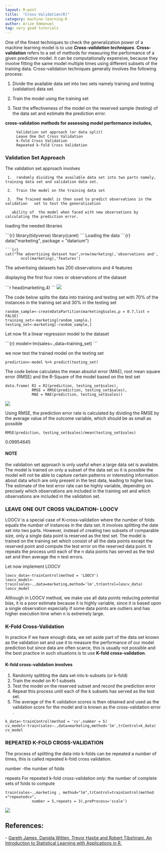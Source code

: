 ```yaml
---
layout: R-post
title:  "Cross-Validation(R)"
category: machine-learning-R
author: Arize Emmanuel
tag: very good tutorials
---
```


One of the finest techniques to check the generalization power of a machine learning model is to use ***Cross-validation techniques***. **Cross-validation** refers to a set of methods for measuring the performance of a given predictive model. It can be computationally expensive, because they involve fitting the same model multiple times using different subsets of the training data. Cross-validation techniques generally involves the following process:

1.  Divide the available data set into two sets namely training and testing (validation) data set.

2.  Train the model using the training set

3.  Test the effectiveness of the model on the reserved sample (testing) of the data set and estimate the prediction error.

**cross-validation methods for assessing model performance includes,**

         Validation set approach (or data split)
         Leave One Out Cross Validation
         k-fold Cross Validation
         Repeated k-fold Cross Validation


<h3><b> Validation Set Approach</b></h3>
The validation set approach involves

     1.  randomly dividing the available data set into two parts namely,  training data set and validation data set.

     2.  Train the model on the training data set

     3.  The Trained model is then used to predict observations in the validation   set to test the generalization

       ability of  the model when faced with new observations by calculating the prediction error.

<p> loading the needed libraries </p>
```{r}
library(tidyverse)
library(caret)
```
Loading the data
```{r}
data("marketing", package = "datarium")

```
```{r}
cat("The advertising dataset has",nrow(marketing),'observations and',
       ncol(marketing),'features')

```

The advertising datasets has 200 observations and 4 features

<p>displaying the first four rows or observations of the dataset</p>
```r
head(marketing,4)
```

<img class="w3-center" src="{{'/assets/images/R/crossvalidation/rmarketing.jpg' |relative_url}}">

<p> The code below splits the data into training and testing set with 70% of the instances in the training set and 30% in the testing set</p>

```{r}
random_sample<-createDataPartition(marketing$sales,p = 0.7,list = FALSE)
training_set<-marketing[random_sample,]
testing_set<-marketing[-random_sample,]
```

<p> Let now fit a linear regression model to the dataset</p>
```{r}
model<-lm(sales~.,data=training_set)
```

<p>we now test the trained model on the testing set</p>

```{r}
prediction<-model %>% predict(testing_set)
```

<p>The code below calculates the mean absolut error (MAE), root mean square error (RMSE) and the R-Square of the model based on the test set</p>

```{r}
data.frame( R2 = R2(prediction, testing_set$sales),
            RMSE = RMSE(prediction, testing_set$sales),
            MAE = MAE(prediction, testing_set$sales))
```
<img class="w3-center" src="{{'/assets/images/R/crossvalidation/vterror.jpg' |relative_url}}">

Using RMSE, the prediction error rate is calculated by dividing the RMSE by the average value of the outcome variable, which should be as small as possible

```{r}
RMSE(prediction, testing_set$sales)/mean(testing_set$sales)
```
0.09954645



<h4><b> NOTE</b></h4>
the validation set approach is only useful when a large data set is available. The model is trained on only a subset of the data set so it is possible the model will not be able to capture certain patterns or interesting information about data which are only present in the test data, leading to higher bias. The estimate of the test error rate can be highly variable, depending on precisely which observations are included in the training set and which observations are included in the validation set.



<h3><b> LEAVE ONE OUT CROSS VALIDATION- LOOCV</b></h3>

LOOCV is a special case of K-cross-validation where the number of folds equals the number of instances in the data set. It involves splitting the date set into two parts. However, instead of creating two subsets of comparable size, only a single data point is reserved as the test set.
The model is trained on the training set which consist of all the data points except the reserved point and compute the test error on the reserved data point. It repeats the process until each of the n data points has served as the test set and then average the n test errors.


<p>Let now implement LOOCV</p>

```{r}
loocv_data<-trainControl(method = 'LOOCV')
loocv_model<-train(sales~.,data=marketing,method='lm',trControl=loocv_data)
loocv_model
```
Although in LOOCV method, we make use all data points reducing potential bias, it is a poor estimate because it is highly variable, since it is based upon a single observation especially if some data points are outliers and has higher execution time when n is extremely large.



<h3><b> K-Fold Cross-Validation</b></h3>

In practice if we have enough data, we set aside part of the data set known as the validation set and use it to measure the performance of our model prediction but since data are often scarce, this is usually not possible and the best practice in such situations is to use **K-fold cross-validation**.

<h4><b>K-fold cross-validation involves</b></h4>

1.  Randomly splitting the data set into k-subsets (or k-fold)
2. Train the model on K-1  subsets
3. Test the model on the reserved subset and record the prediction error
4. Repeat this process until each of the k subsets has served as the test set.
5. The average of the K validation scores is then obtained and used as the validation score for the model and is known as the cross-validation error .

```{r}
k_data<-trainControl(method = 'cv',number = 5)
cv_model<-train(sales~.,data=marketing,method='lm',trControl=k_data)
cv_model
```


<h3><b>  REPEATED K-FOLD CROSS-VALIDATION</b></h3>

The process of splitting the data into k-folds can be repeated a number of times, this is called repeated k-fold cross validation.

number -the number of folds

repeats	For repeated k-fold cross-validation only: the number of complete sets of folds to compute

```{r}
train(sales~.,marketing , method="lm",trControl=trainControl(method ="repeatedcv",
            number = 5,repeats = 3),preProcess='scale')
```
<img class="w3-center" src="{{'/assets/images/R/crossvalidation/repeatedcv.jpg' |relative_url}}">

<h2> References:</h2>
- <a href="https://www.springer.com/series/417" target="_blank">
Gareth James, Daniela Witten, Trevor Hastie and Robert Tibshirani. An Introduction to Statistical Learning  with Applications in R.</a><br>
